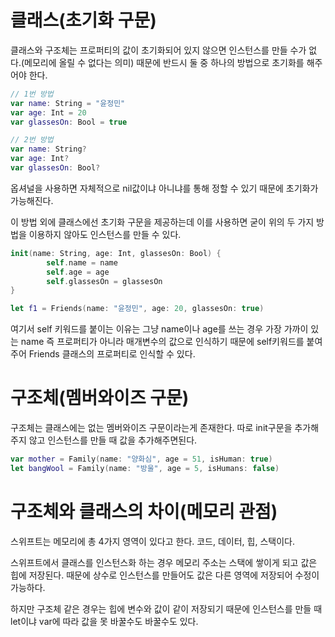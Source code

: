 

# 클래스(초기화 구문)

클래스와 구조체는 프로퍼티의 값이 초기화되어 있지 않으면 인스턴스를 만들 수가 없다.(메모리에 올릴 수 없다는 의미) 때문에 반드시 둘 중 하나의 방법으로 초기화를 해주어야 한다.

``` swift
// 1번 방법
var name: String = "윤정민"
var age: Int = 20
var glassesOn: Bool = true

// 2번 방법
var name: String?
var age: Int?
var glassesOn: Bool?

```

옵셔널을 사용하면 자체적으로 nil값이냐 아니냐를 통해 정할 수 있기 때문에 초기화가 가능해진다.



이 방법 외에 클래스에선 초기화 구문을 제공하는데 이를 사용하면 굳이 위의 두 가지 방법을 이용하지 않아도 인스턴스를 만들 수 있다.

```swift
init(name: String, age: Int, glassesOn: Bool) {
		self.name = name
		self.age = age
		self.glassesOn = glassesOn
}

let f1 = Friends(name: "윤정민", age: 20, glassesOn: true)
```

여기서 self 키워드를 붙이는 이유는 그냥 name이나 age를 쓰는 경우 가장 가까이 있는 name 즉 프로퍼티가 아니라 매개변수의 값으로 인식하기 때문에 self키워드를 붙여주어 Friends 클래스의 프로퍼티로 인식할 수 있다.



# 구조체(멤버와이즈 구문)

구조체는 클래스에는 없는 멤버와이즈 구문이라는게 존재한다. 따로 init구문을 추가해주지 않고 인스턴스를 만들 때 값을 추가해주면된다.

``` swift
var mother = Family(name: "양화심", age = 51, isHuman: true)
let bangWool = Family(name: "방울", age = 5, isHumans: false)
```



# 구조체와 클래스의 차이(메모리 관점)

스위프트는 메모리에 총 4가지 영역이 있다고 한다. 코드, 데이터, 힙, 스택이다.

스위프트에서 클래스를 인스턴스화 하는 경우 메모리 주소는 스택에 쌓이게 되고 값은 힙에 저장된다. 때문에 상수로 인스턴스를 만들어도 값은 다른 영역에 저장되어 수정이 가능하다.



하지만 구조체 같은 경우는 힙에 변수와 값이 같이 저장되기 때문에 인스턴스를 만들 때 let이냐 var에 따라 값을 못 바꿀수도 바꿀수도 있다.







